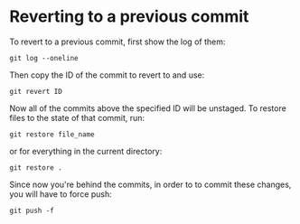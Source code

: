 # Reverting to a previous commit

To revert to a previous commit, first show the log of them:

```
git log --oneline
```

Then copy the ID of the commit to revert to and use:

```
git revert ID
```

Now all of the commits above the specified ID will be unstaged. To restore files to the state of that commit, run:

```
git restore file_name
```

or for everything in the current directory:

```
git restore .
```

Since now you're behind the commits, in order to to commit these changes, you will have to force push:

```
git push -f
```
